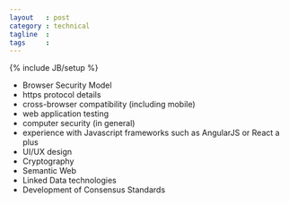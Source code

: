 ```yaml
---
layout   : post
category : technical
tagline  : 
tags     : 
---
```

{% include JB/setup %}

- Browser Security Model
- https protocol details
- cross-browser compatibility (including mobile)
- web application testing
- computer security (in general)
- experience with Javascript frameworks such as AngularJS or React a plus
- UI/UX design
- Cryptography
- Semantic Web
- Linked Data technologies
- Development of Consensus Standards
